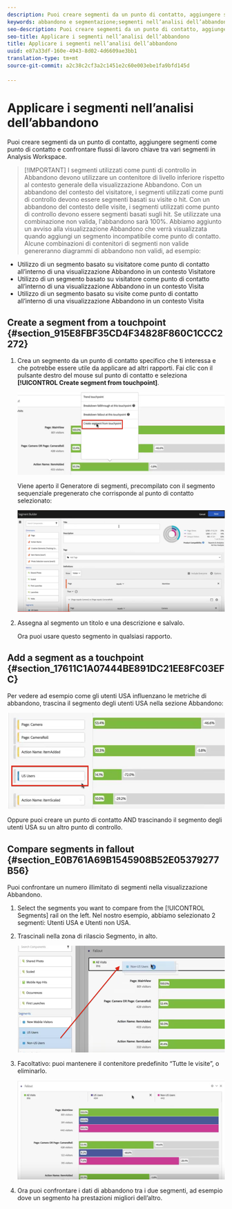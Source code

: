 ```yaml
---
description: Puoi creare segmenti da un punto di contatto, aggiungere segmenti come punto di contatto e confrontare flussi di lavoro chiave tra vari segmenti in Analysis Workspace.
keywords: abbandono e segmentazione;segmenti nell’analisi dell’abbandono;confrontare segmenti nell’abbandono
seo-description: Puoi creare segmenti da un punto di contatto, aggiungere segmenti come punto di contatto e confrontare flussi di lavoro chiave tra vari segmenti in Analysis Workspace.
seo-title: Applicare i segmenti nell’analisi dell’abbandono
title: Applicare i segmenti nell’analisi dell’abbandono
uuid: e87a33df-160e-4943-8d02-4d6609ae3bb1
translation-type: tm+mt
source-git-commit: a2c38c2cf3a2c1451e2c60e003ebe1fa9bfd145d

---
```



# Applicare i segmenti nell’analisi dell’abbandono

Puoi creare segmenti da un punto di contatto, aggiungere segmenti come punto di contatto e confrontare flussi di lavoro chiave tra vari segmenti in Analysis Workspace.

> [!IMPORTANT] I segmenti utilizzati come punti di controllo in Abbandono devono utilizzare un contenitore di livello inferiore rispetto al contesto generale della visualizzazione Abbandono. Con un abbandono del contesto del visitatore, i segmenti utilizzati come punti di controllo devono essere segmenti basati su visite o hit. Con un abbandono del contesto delle visite, i segmenti utilizzati come punto di controllo devono essere segmenti basati sugli hit. Se utilizzate una combinazione non valida, l'abbandono sarà 100%. Abbiamo aggiunto un avviso alla visualizzazione Abbandono che verrà visualizzata quando aggiungi un segmento incompatibile come punto di contatto. Alcune combinazioni di contenitori di segmenti non valide genereranno diagrammi di abbandono non validi, ad esempio:

* Utilizzo di un segmento basato su visitatore come punto di contatto all’interno di una visualizzazione Abbandono in un contesto Visitatore
* Utilizzo di un segmento basato su visitatore come punto di contatto all’interno di una visualizzazione Abbandono in un contesto Visita
* Utilizzo di un segmento basato su visite come punto di contatto all’interno di una visualizzazione Abbandono in un contesto Visita

## Create a segment from a touchpoint {#section_915E8FBF35CD4F34828F860C1CCC2272}

1. Crea un segmento da un punto di contatto specifico che ti interessa e che potrebbe essere utile da applicare ad altri rapporti. Fai clic con il pulsante destro del mouse sul punto di contatto e seleziona **[!UICONTROL Create segment from touchpoint]**.

   ![](assets/segment-from-touchpoint.png)

   Viene aperto il Generatore di segmenti, precompilato con il segmento sequenziale pregenerato che corrisponde al punto di contatto selezionato:

   ![](assets/segment-builder.png)

1. Assegna al segmento un titolo e una descrizione e salvalo.

   Ora puoi usare questo segmento in qualsiasi rapporto.

## Add a segment as a touchpoint {#section_17611C1A07444BE891DC21EE8FC03EFC}

Per vedere ad esempio come gli utenti USA influenzano le metriche di abbandono, trascina il segmento degli utenti USA nella sezione Abbandono:

![](assets/segment-touchpoint.png)

Oppure puoi creare un punto di contatto AND trascinando il segmento degli utenti USA su un altro punto di controllo.

## Compare segments in fallout {#section_E0B761A69B1545908B52E05379277B56}

Puoi confrontare un numero illimitato di segmenti nella visualizzazione Abbandono.

1. Select the segments you want to compare from the [!UICONTROL Segments] rail on the left. Nel nostro esempio, abbiamo selezionato 2 segmenti: Utenti USA e Utenti non USA.
1. Trascinali nella zona di rilascio Segmento, in alto.

   ![](assets/segment-drop.png)

1. Facoltativo: puoi mantenere il contenitore predefinito “Tutte le visite”, o eliminarlo.

   ![](assets/seg-compare.png)

1. Ora puoi confrontare i dati di abbandono tra i due segmenti, ad esempio dove un segmento ha prestazioni migliori dell’altro.
